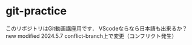 # git-practice
このリポジトリはGit動画講座用です．
VScodeならなら日本語も出来るか？
new modified 2024.5.7
conflict-branch上で変更（コンフリクト発生）
